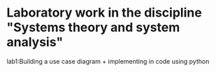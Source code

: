 # Laboratory work in the discipline "Systems theory and system analysis"
lab1:Building a use case diagram + implementing in code using python
